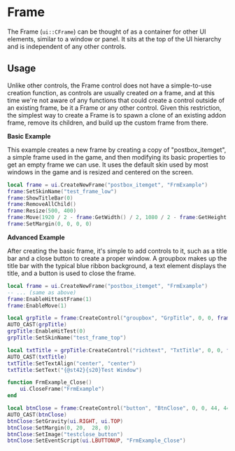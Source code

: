 Frame
=============================================================================

The Frame (`ui::CFrame`) can be thought of as a container for other UI
elements, similar to a window or panel. It sits at the top of the UI
hierarchy and is independent of any other controls.


Usage
-----------------------------------------------------------------------------

Unlike other controls, the Frame control does not have a simple-to-use
creation function, as controls are usually created _on_ a frame, and at
this time we're not aware of any functions that could create a control
outside of an existing frame, be it a Frame or any other control. Given
this restriction, the simplest way to create a Frame is to spawn a clone
of an existing addon frame, remove its children, and build up the custom
frame from there.

**Basic Example**

This example creates a new frame by creating a copy of "postbox_itemget",
a simple frame used in the game, and then modifying its basic properties
to get an empty frame we can use. It uses the default skin used by most
windows in the game and is resized and centered on the screen.

```lua
local frame = ui.CreateNewFrame("postbox_itemget", "FrmExample")
frame:SetSkinName("test_frame_low")
frame:ShowTitleBar(0)
frame:RemoveAllChild()
frame:Resize(500, 400)
frame:Move(1920 / 2 - frame:GetWidth() / 2, 1080 / 2 - frame:GetHeight() / 2)
frame:SetMargin(0, 0, 0, 0)
```

**Advanced Example**

After creating the basic frame, it's simple to add controls to it, such
as a title bar and a close button to create a proper window. A groupbox
makes up the title bar with the typical blue ribbon background, a text
element displays the title, and a button is used to close the frame.

```lua
local frame = ui.CreateNewFrame("postbox_itemget", "FrmExample")
-- ... (same as above)
frame:EnableHittestFrame(1)
frame:EnableMove(1)

local grpTitle = frame:CreateControl("groupbox", "GrpTitle", 0, 0, frame:GetWidth(), 128)
AUTO_CAST(grpTitle)
grpTitle:EnableHitTest(0)
grpTitle:SetSkinName("test_frame_top")

local txtTitle = grpTitle:CreateControl("richtext", "TxtTitle", 0, 0, frame:GetWidth(), 64)
AUTO_CAST(txtTitle)
txtTitle:SetTextAlign("center", "center")
txtTitle:SetText("{@st42}{s20}Test Window")

function FrmExample_Close()
	ui.CloseFrame("FrmExample")
end

local btnClose = frame:CreateControl("button", "BtnClose", 0, 0, 44, 44)
AUTO_CAST(btnClose)
btnClose:SetGravity(ui.RIGHT, ui.TOP)
btnClose:SetMargin(0, 20,  28, 0)
btnClose:SetImage("testclose_button")
btnClose:SetEventScript(ui.LBUTTONUP, "FrmExample_Close")
```
